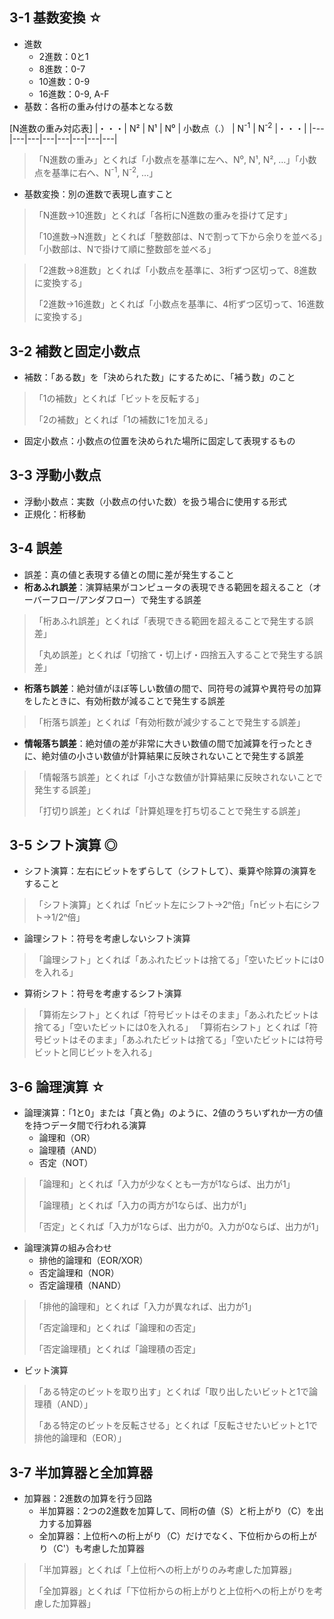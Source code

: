 ## 3-1 基数変換 ☆
- 進数
  - 2進数：0と1
  - 8進数：0-7
  - 10進数：0-9
  - 16進数：0-9, A-F
- 基数：各桁の重み付けの基本となる数

[N進数の重み対応表]
|・・・| N² | N¹ | N⁰ | 小数点（.） | N<sup>-1</sup> | N<sup>-2</sup> |・・・| 
|---|---|---|---|---|---|---|---|

> 「N進数の重み」とくれば「小数点を基準に左へ、N⁰, N¹, N², …」「小数点を基準に右へ、N<sup>-1</sup>, N<sup>-2</sup>, …」

- 基数変換：別の進数で表現し直すこと

> 「N進数→10進数」とくれば「各桁にN進数の重みを掛けて足す」
> 
> 「10進数→N進数」とくれば「整数部は、Nで割って下から余りを並べる」「小数部は、Nで掛けて順に整数部を並べる」

>「2進数→8進数」とくれば「小数点を基準に、3桁ずつ区切って、8進数に変換する」
>
>「2進数→16進数」とくれば「小数点を基準に、4桁ずつ区切って、16進数に変換する」


## 3-2 補数と固定小数点
- 補数：「ある数」を「決められた数」にするために、「補う数」のこと
> 「1の補数」とくれば「ビットを反転する」
> 
> 「2の補数」とくれば「1の補数に1を加える」

- 固定小数点：小数点の位置を決められた場所に固定して表現するもの


## 3-3 浮動小数点
- 浮動小数点：実数（小数点の付いた数）を扱う場合に使用する形式
- 正規化：桁移動


## 3-4 誤差
- 誤差：真の値と表現する値との間に差が発生すること
- **桁あふれ誤差**：演算結果がコンピュータの表現できる範囲を超えること（オーバーフロー/アンダフロー）で発生する誤差
> 「桁あふれ誤差」とくれば「表現できる範囲を超えることで発生する誤差」
> 
> 「丸め誤差」とくれば「切捨て・切上げ・四捨五入することで発生する誤差」

- **桁落ち誤差**：絶対値がほぼ等しい数値の間で、同符号の減算や異符号の加算をしたときに、有効桁数が減ることで発生する誤差
> 「桁落ち誤差」とくれば「有効桁数が減少することで発生する誤差」

- **情報落ち誤差**：絶対値の差が非常に大きい数値の間で加減算を行ったときに、絶対値の小さい数値が計算結果に反映されないことで発生する誤差
> 「情報落ち誤差」とくれば「小さな数値が計算結果に反映されないことで発生する誤差」
> 
> 「打切り誤差」とくれば「計算処理を打ち切ることで発生する誤差」


## 3-5 シフト演算 ◎
- シフト演算：左右にビットをずらして（シフトして）、乗算や除算の演算をすること
> 「シフト演算」とくれば「nビット左にシフト→2ⁿ倍」「nビット右にシフト→1/2ⁿ倍」

- 論理シフト：符号を考慮しないシフト演算
> 「論理シフト」とくれば「あふれたビットは捨てる」「空いたビットには0を入れる」

- 算術シフト：符号を考慮するシフト演算
> 「算術左シフト」とくれば「符号ビットはそのまま」「あふれたビットは捨てる」「空いたビットには0を入れる」
> 「算術右シフト」とくれば「符号ビットはそのまま」「あふれたビットは捨てる」「空いたビットには符号ビットと同じビットを入れる」


## 3-6 論理演算 ☆
- 論理演算：「1と0」または「真と偽」のように、2値のうちいずれか一方の値を持つデータ間で行われる演算
  - 論理和（OR）
  - 論理積（AND）
  - 否定（NOT）

> 「論理和」とくれば「入力が少なくとも一方が1ならば、出力が1」
> 
> 「論理積」とくれば「入力の両方が1ならば、出力が1」
> 
> 「否定」とくれば「入力が1ならば、出力が0。入力が0ならば、出力が1」

- 論理演算の組み合わせ
  - 排他的論理和（EOR/XOR）
  - 否定論理和（NOR）
  - 否定論理積（NAND）

> 「排他的論理和」とくれば「入力が異なれば、出力が1」
> 
> 「否定論理和」とくれば「論理和の否定」
> 
> 「否定論理積」とくれば「論理積の否定」

- ビット演算
> 「ある特定のビットを取り出す」とくれば「取り出したいビットと1で論理積（AND）」
> 
> 「ある特定のビットを反転させる」とくれば「反転させたいビットと1で排他的論理和（EOR）」


## 3-7 半加算器と全加算器
- 加算器：2進数の加算を行う回路
  - 半加算器：2つの2進数を加算して、同桁の値（S）と桁上がり（C）を出力する加算器
  - 全加算器：上位桁への桁上がり（C）だけでなく、下位桁からの桁上がり（C'）も考慮した加算器

> 「半加算器」とくれば「上位桁への桁上がりのみ考慮した加算器」
> 
> 「全加算器」とくれば「下位桁からの桁上がりと上位桁への桁上がりを考慮した加算器」
